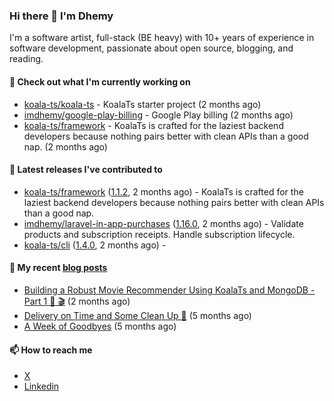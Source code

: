 ### Hi there 👋 I'm Dhemy

I'm a software artist, full-stack (BE heavy) with 10+ years of experience in software development,
passionate about open source, blogging, and reading.

#### 👷 Check out what I'm currently working on

- [koala-ts/koala-ts](https://github.com/koala-ts/koala-ts) - KoalaTs starter project (2 months ago)
- [imdhemy/google-play-billing](https://github.com/imdhemy/google-play-billing) - Google Play billing (2 months ago)
- [koala-ts/framework](https://github.com/koala-ts/framework) - KoalaTs is crafted for the laziest backend developers because nothing pairs better with clean APIs than a good nap. (2 months ago)

#### 🔭 Latest releases I've contributed to

- [koala-ts/framework](https://github.com/koala-ts/framework) ([1.1.2](https://github.com/koala-ts/framework/releases/tag/1.1.2), 2 months ago) - KoalaTs is crafted for the laziest backend developers because nothing pairs better with clean APIs than a good nap.
- [imdhemy/laravel-in-app-purchases](https://github.com/imdhemy/laravel-in-app-purchases) ([1.16.0](https://github.com/imdhemy/laravel-in-app-purchases/releases/tag/1.16.0), 2 months ago) - Validate products and subscription receipts. Handle subscription lifecycle.
- [koala-ts/cli](https://github.com/koala-ts/cli) ([1.4.0](https://github.com/koala-ts/cli/releases/tag/1.4.0), 2 months ago) - 

#### 📜 My recent [blog posts](https://imdhemy.com/)

- [Building a Robust Movie Recommender Using KoalaTs and MongoDB - Part 1 🐨 🎬](https://imdhemy.com/blog/nodejs/robust-movie-recommender-koalats-mongodb-part-1.html/) (2 months ago)
- [Delivery on Time and Some Clean Up 🧹](https://imdhemy.com/blog/generic/delivery-on-time-and-cleanup.html/) (5 months ago)
- [A Week of Goodbyes](https://imdhemy.com/blog/generic/week-of-goodbyes.html/) (5 months ago)

#### 📫 How to reach me

- [X](https://twitter.com/imdhemy)
- [Linkedin](https://linkedin.com/in/imdhemy)
